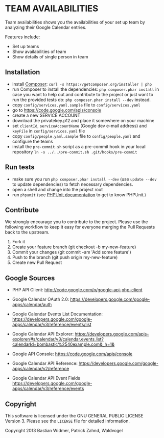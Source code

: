 TEAM AVAILABILITIES
===================

Team availabilities shows you the availabilities of your set up team by analyzing their Google Calendar entries.

Features include:

- Set up teams
- Show availabilities of team
- Show details of single person in team

Installation
------------

* install [Composer](http://getcomposer.org/): `curl -s https://getcomposer.org/installer | php`
* run Composer to install the dependencies: `php composer.phar install`
  in case you want to help out and contribute to the project or just want to run the provided tests do:
  `php composer.phar install --dev`
  instead.
* copy `config/services.yaml.sample` file to `config/services.yaml`
* go to https://code.google.com/apis/console
* create a new SERVICE ACCOUNT
* download the privatekey.p12 and place it somewhere on your machine
* set `clientId`, `serviceAccountName` (Google dev e-mail address) and `keyFile` in `config/services.yaml` file
* copy `config/people.yaml.sample` file to `config/people.yaml` and configure the teams
* install the `pre-commit.sh` script as a pre-commit hook in your local repository `ln -s ../../pre-commit.sh .git/hooks/pre-commit`

Run tests
---------

* make sure you run `php composer.phar install --dev` (use `update --dev` to update dependencies) to fetch necessary dependencies.
* open a shell and change into the project root
* run `phpunit`
  (see [PHPUnit documentation](http://www.phpunit.de/manual/current/en/index.html) to get to know PHPUnit.)

Contribute
----------
We strongly encourage you to contribute to the project. Please use the following workflow to keep it easy for everyone merging the Pull Requests back to the upstream.

1. Fork it
2. Create your feature branch (git checkout -b my-new-feature)
3. Commit your changes (git commit -am 'Add some feature')
4. Push to the branch (git push origin my-new-feature)
5. Create new Pull Request

Google Sources
--------------

  * PHP API Client: http://code.google.com/p/google-api-php-client

  * Google Calendar OAuth 2.0: https://developers.google.com/google-apps/calendar/auth

  * Google Calendar Events List Documentation: https://developers.google.com/google-apps/calendar/v3/reference/events/list

  * Google Calendar API Explorer: https://developers.google.com/apis-explorer/#s/calendar/v3/calendar.events.list?calendarId=bombastic%2540example.com&_h=1&

  * Google API Console: https://code.google.com/apis/console

  * Google Calendar API Reference: https://developers.google.com/google-apps/calendar/v2/reference

  * Google Calendar API Event Fields https://developers.google.com/google-apps/calendar/v3/reference/events

Copyright
---------

This software is licensed under the GNU GENERAL PUBLIC LICENSE Version 3. Please see the `LICENSE` file for detailed information.

Copyright 2013 Bastian Widmer, Patrick Zahnd, Waldvogel
